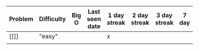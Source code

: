 
| Problem | Difficulty | Big O | Last seen date | 1 day streak | 2 day streak | 3 day streak | 7 day | 1 month streak | todos |
| ------- | ---------- | ----- | -------------- | ------------ | ------------ | ------------ | ----- | -------------- | ----- |
| [[]]    | "easy"     |       |                | x            |              |              |       |                |       |
|         |            |       |                |              |              |              |       |                |       |
